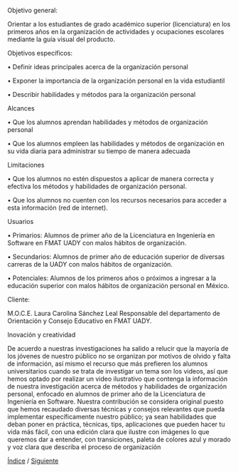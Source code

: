 Objetivo general:

Orientar a los estudiantes de grado académico superior (licenciatura) en los primeros años en la organización de actividades y ocupaciones escolares mediante la guía visual del producto.

Objetivos específicos:

•	Definir ideas principales acerca de la organización personal

•	Exponer la importancia de la organización personal en la vida estudiantil


•	Describir habilidades y métodos para la organización personal

Alcances

•	Que los alumnos aprendan habilidades y métodos  de organización personal

•	Que los alumnos empleen las habilidades y métodos  de organización en su vida diaria para administrar su tiempo de manera adecuada


Limitaciones

•	Que los alumnos no estén dispuestos a aplicar de manera correcta y efectiva los métodos y habilidades de organización personal.

•	Que los alumnos no cuenten con los recursos necesarios para acceder a esta información (red de internet).


Usuarios

•	Primarios: Alumnos de primer año de la Licenciatura en Ingeniería en Software en FMAT  UADY con malos hábitos de organización.

•	Secundarios: Alumnos de primer año de educación superior de diversas carreras de la UADY con malos hábitos de organización.


•	Potenciales: Alumnos de los primeros años o próximos a ingresar a la educación superior con malos hábitos de organización personal en México.

Cliente:

M.O.C.E. Laura 	Carolina Sánchez Leal Responsable del departamento de Orientación y Consejo Educativo en FMAT  UADY.


Inovación y creatividad

De acuerdo a nuestras investigaciones ha salido a relucir que la mayoría de los jóvenes de nuestro público no se organizan por motivos de olvido y falta de información, así mismo el recurso que más prefieren los alumnos universitarios cuando se trata de investigar un tema son los videos, así que hemos optado por realizar un video ilustrativo que contenga la información de nuestra investigación acerca de métodos y habilidades de organización personal, enfocado en alumnos de primer año de la Licenciatura de Ingeniería en Software. Nuestra contribución se considera original puesto que hemos recaudado diversas técnicas y consejos relevantes que pueda implementar específicamente nuestro público; ya sean habilidades que deban poner en práctica, técnicas, tips, aplicaciones que pueden hacer tu vida más fácil, con una edición clara que ilustre con imágenes lo que queremos dar a entender, con transiciones, paleta de colores azul y morado y voz clara que describa el proceso de organización



[Índice](https://github.com/Ibis-C/Metodos-de-organizaci-n#indice "índice") /
[Siguiente]()
